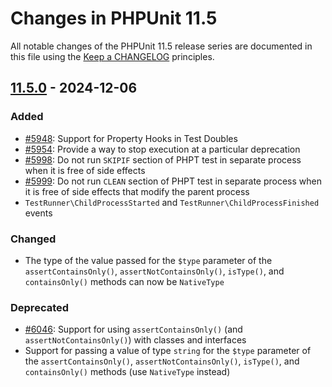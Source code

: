 # Changes in PHPUnit 11.5

All notable changes of the PHPUnit 11.5 release series are documented in this file using the [Keep a CHANGELOG](https://keepachangelog.com/) principles.

## [11.5.0] - 2024-12-06

### Added

* [#5948](https://github.com/sebastianbergmann/phpunit/pull/5948): Support for Property Hooks in Test Doubles
* [#5954](https://github.com/sebastianbergmann/phpunit/issues/5954): Provide a way to stop execution at a particular deprecation
* [#5998](https://github.com/sebastianbergmann/phpunit/pull/5998): Do not run `SKIPIF` section of PHPT test in separate process when it is free of side effects
* [#5999](https://github.com/sebastianbergmann/phpunit/pull/5999): Do not run `CLEAN` section of PHPT test in separate process when it is free of side effects that modify the parent process
* `TestRunner\ChildProcessStarted` and `TestRunner\ChildProcessFinished` events

### Changed

* The type of the value passed for the `$type` parameter of the `assertContainsOnly()`, `assertNotContainsOnly()`, `isType()`, and `containsOnly()` methods can now be `NativeType`

### Deprecated

* [#6046](https://github.com/sebastianbergmann/phpunit/issues/6046): Support for using `assertContainsOnly()` (and `assertNotContainsOnly()`) with classes and interfaces
* Support for passing a value of type `string` for the `$type` parameter of the `assertContainsOnly()`, `assertNotContainsOnly()`, `isType()`, and `containsOnly()` methods (use `NativeType` instead)

[11.5.0]: https://github.com/sebastianbergmann/phpunit/compare/11.4...11.5
